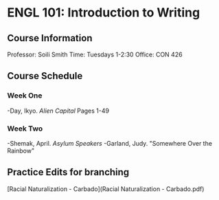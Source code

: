 # **ENGL 101: Introduction to Writing**

## **Course Information**

Professor: Soili Smith
Time: Tuesdays 1-2:30
Office: CON 426

## **Course Schedule**

### Week One

-Day, Ikyo. *Alien Capital* Pages 1-49

### Week Two

-Shemak, April. *Asylum Speakers*
-Garland, Judy. "Somewhere Over the Rainbow"

## Practice Edits for branching

[Racial Naturalization - Carbado](Racial Naturalization - Carbado.pdf)
